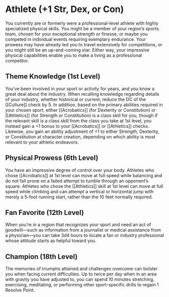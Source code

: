 # Athlete (+1 Str, Dex, or Con)
You currently are or formerly were a professional-level athlete with highly specialized physical skills. You might be a member of your region’s sports team, chosen for your exceptional strength or finesse, or maybe you competed in individual events requiring exemplary endurance. Your prowess may have already led you to travel extensively for competitions, or you might still be an up-and-coming star. Either way, your impressive physical capabilities enable you to make a living as a professional competitor.

## Theme Knowledge (1st Level)
You’ve been involved in your sport or activity for years, and you know a great deal about the industry. When recalling knowledge regarding details of your industry, whether historical or current, reduce the DC of the [[Culture]] check by 5. In addition, based on the primary abilities required in your chosen sport, either [[Acrobatics]] (for Dexterity or Constitution) or [[Athletics]] (for Strength or Constitution) is a class skill for you, though if the relevant skill is a class skill from the class you take at 1st level, you instead gain a +1 bonus to your [[Acrobatics]] or [[Athletics]] checks. Likewise, you gain an ability adjustment of +1 to either Strength, Dexterity, or Constitution at character creation, depending on which ability is most relevant to your athletic endeavors.

## Physical Prowess (6th Level)
You have an impressive degree of control over your body. Athletes who chose [[Acrobatics]] at 1st level can move at full speed while balancing and do not fall prone on a failed attempt to tumble through an opponent’s square. Athletes who chose the [[Athletics]] skill at 1st level can move at full speed while climbing and can attempt a vertical or horizontal jump with merely a 5-foot running start, rather than the 10 feet normally required.

## Fan Favorite (12th Level)
When you’re in a region that recognizes your sport and need an act of goodwill—such as information from a journalist or medical assistance from a physician—you can take 3d4 hours to locate a fan or industry professional whose attitude starts as helpful toward you.

## Champion (18th Level)
The memories of triumphs attained and challenges overcome can bolster you when facing current difficulties. Up to twice per day when in an area with gravity you have adjusted to, you can spend 10 minutes stretching, exercising, meditating, or performing other sport-specific drills to regain 1 Resolve Point.